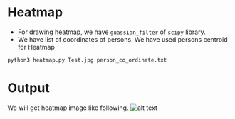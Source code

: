 # Heatmap
- For drawing heatmap, we have ```guassian_filter``` of ```scipy``` library.
- We have list of coordinates of persons. We have used persons centroid for Heatmap

 ```python3 heatmap.py Test.jpg person_co_ordinate.txt```

# Output
 We will get heatmap image like following.
 ![alt text](https://github.com/Nitin286roxs/HeatMap/blob/feature/upgrade/heatmap_on_img.png)
